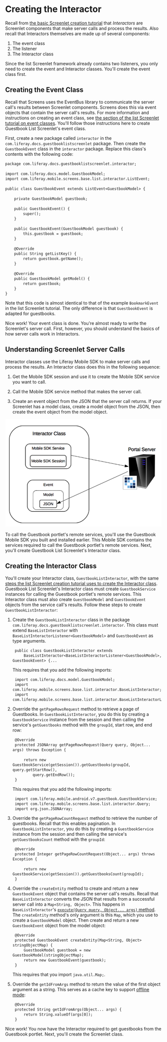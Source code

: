 # Creating the Interactor

Recall from 
[the basic Screenlet creation tutorial](/develop/tutorials/-/knowledge_base/7-0/creating-android-screenlets) 
that *Interactors* are Screenlet components that make server calls and 
process the results. Also recall that Interactors themselves are made up of 
several components: 

1. The event class
2. The listener
3. The Interactor class

Since the list Screenlet framework already contains two listeners, you only need 
to create the event and Interactor classes. You'll create the event class first. 

## Creating the Event Class

Recall that Screens uses the EventBus library to communicate the server call's 
results between Screenlet components. Screens does this via event objects that 
contain the server call's results. For more information and instructions on 
creating an event class, see 
[the section of the list Screenlet tutorial on event classes](/develop/tutorials/-/knowledge_base/7-0/creating-android-list-screenlets#creating-the-screenlets-event). 
You'll follow those instructions here to create Guestbook List Screenlet's event 
class. 

First, create a new package called `interactor` in the 
`com.liferay.docs.guestbooklistscreenlet` package. Then create the 
`GuestbookEvent` class in the `interactor` package. Replace this class's 
contents with the following code: 

    package com.liferay.docs.guestbooklistscreenlet.interactor;

    import com.liferay.docs.model.GuestbookModel;
    import com.liferay.mobile.screens.base.list.interactor.ListEvent;

    public class GuestbookEvent extends ListEvent<GuestbookModel> {

        private GuestbookModel guestbook;

        public GuestbookEvent() {
            super();
        }

        public GuestbookEvent(GuestbookModel guestbook) {
            this.guestbook = guestbook;
        }

        @Override
        public String getListKey() {
            return guestbook.getName();
        }

        @Override
        public GuestbookModel getModel() {
            return guestbook;
        }
    }

Note that this code is almost identical to that of the example `BookmarkEvent` 
in the list Screenlet tutorial. The only difference is that `GuestbookEvent` is 
adapted for guestbooks. 

Nice work! Your event class is done. You're almost ready to write the 
Screenlet's server call. First, however, you should understand the basics of how 
server calls work in Interactors. 

## Understanding Screenlet Server Calls

Interactor classes use the Liferay Mobile SDK to make server calls and process 
the results. An Interactor class does this in the following sequence: 

1. Get the Mobile SDK session and use it to create the Mobile SDK service 
   you want to call. 

2. Call the Mobile SDK service method that makes the server call. 

3. Create an event object from the JSON that the server call returns. If your 
   Screenlet has a model class, create a model object from the JSON, then create 
   the event object from the model object. 

![Figure 1: This diagram shows a typical Mobile SDK call made by a Screenlet's Interactor.](../../../images/android-mobile-sdk.png)

To call the Guestbook portlet's remote services, you'll use the Guestbook Mobile 
SDK you built and installed earlier. This Mobile SDK contains the services 
required to call the Guestbook portlet's remote services. Next, you'll create 
Guestbook List Screenlet's Interactor class. 

## Creating the Interactor Class

You'll create your Interactor class, `GuestbookListInteractor`, with the same 
[steps the list Screenlet creation tutorial uses to create the Interactor class](https://dev.liferay.com/develop/tutorials/-/knowledge_base/7-0/creating-android-list-screenlets#creating-the-screenlets-interactor). 
Guestbook List Screenlet's Interactor class must create `GuestbookService` 
instances for calling the Guestbook portlet's remote services. This Interactor 
class must also create `GuestbookModel` and `GuestbookEvent` objects from the 
service call's results. Follow these steps to create `GuestbookListInteractor`: 

1. Create the `GuestbookListInteractor` class in the package 
   `com.liferay.docs.guestbooklistscreenlet.interactor`. This class must extend 
   `BaseListInteractor` with `BaseListInteractorListener<GuestbookModel>` and 
   `GuestbookEvent` as type arguments. 

        public class GuestbookListInteractor extends 
            BaseListInteractor<BaseListInteractorListener<GuestbookModel>, GuestbookEvent> {...

    This requires that you add the following imports: 

        import com.liferay.docs.model.GuestbookModel;
        import com.liferay.mobile.screens.base.list.interactor.BaseListInteractor;
        import com.liferay.mobile.screens.base.list.interactor.BaseListInteractorListener;

2. Override the `getPageRowsRequest` method to retrieve a page of Guestbooks. In 
   `GuestbookListInteractor`, you do this by creating a `GuestbookService` 
   instance from the session and then calling the service's `getGuestbooks` 
   method with the `groupId`, start row, and end row: 

        @Override
        protected JSONArray getPageRowsRequest(Query query, Object... args) throws Exception {

            return new GuestbookService(getSession()).getGuestbooks(groupId, query.getStartRow(), 
                query.getEndRow());
        }

    This requires that you add the following imports: 

        import com.liferay.mobile.android.v7.guestbook.GuestbookService;
        import com.liferay.mobile.screens.base.list.interactor.Query;
        import org.json.JSONArray;

3. Override the `getPageRowCountRequest` method to retrieve the number of 
   guestbooks. Recall that this enables pagination. In 
   `GuestbookListInteractor`, you do this by creating a `GuestbookService` 
   instance from the session and then calling the service's `getGuestbooksCount` 
   method with the `groupId`: 

        @Override
	    protected Integer getPageRowCountRequest(Object... args) throws Exception {

            return new GuestbookService(getSession()).getGuestbooksCount(groupId);
        }

4. Override the `createEntity` method to create and return a new 
   `GuestbookEvent` object that contains the server call's results. Recall that 
   `BaseListInteractor` converts the JSON that results from a successful server 
   call into a `Map<String, Object>`. This happens in `BaseListInteractor`'s 
   [`execute(Query query, Object... args)` method](https://github.com/liferay/liferay-screens/blob/2.1.0/android/library/src/main/java/com/liferay/mobile/screens/base/list/interactor/BaseListInteractor.java#L27-L49). 
   The `createEntity` method's only argument is this `Map`, which you use to 
   create a `GuestbookModel` object. Then create and return a new 
   `GuestbookEvent` object from the model object: 

        @Override
        protected GuestbookEvent createEntity(Map<String, Object> stringObjectMap) {
            GuestbookModel guestbook = new GuestbookModel(stringObjectMap);
            return new GuestbookEvent(guestbook);
        }

    This requires that you import `java.util.Map;`. 

5. Override the `getIdFromArgs` method to return the value of the first object 
   argument as a string. This serves as a cache key to support 
   [offline mode](/develop/tutorials/-/knowledge_base/7-0/using-offline-mode-in-android): 

        @Override
        protected String getIdFromArgs(Object... args) {
            return String.valueOf(args[0]);
        }

<!-- 
What does this method do and why is it required? I deduced that it's a cache key 
by looking at it's use in BaseCacheReadInteractor. 

Also, fix the list Screenlet tutorial with the answer, since it's required and 
the tutorial says it isn't.
-->
<!-- old material...

3. The listener(s). Listener interfaces define the methods the Screenlet needs 
   to communicate the event object's results within the Screenlet, and to the 
   app using the Screenlet. Any object that implements a listener interface 
   receives the server call's results and thus serves as the listener. Non-list 
   Screenlets usually only need a single listener. Due to the added complexity 
   of the list Screenlet framework, however, it's a best practice that list 
   Screenlets have two listeners: one that communicates results within the 
   Screenlet, and one that communicates results to the app using the Screenlet. 
   This decouples the Screenlet's implementation from the part of the Screenlet 
   exposed to the app developer. To help you with this, the list Screenlet 
   framework provides these listeners: 

    - [`BaseListInteractorListener`](https://github.com/liferay/liferay-screens/blob/1.4.1/android/library/src/main/java/com/liferay/mobile/screens/base/list/interactor/BaseListInteractorListener.java): 
      Communicates results within the Screenlet. This listener is part of the 
      Screenlet implementation and isn't exposed to the app developer. 

    - [`BaseListListener`](https://github.com/liferay/liferay-screens/blob/1.4.1/android/library/src/main/java/com/liferay/mobile/screens/base/list/BaseListListener.java):
      Communicates results to the app activity or fragment that contains the 
      Screenlet. This lets the app developer respond to the Screenlet's actions. 

    You'll use these listeners as-is in Guestbook List Screenlet; there's no 
    need to extend them. This article describes some of 
    `BaseListInteractorListener`. You'll learn the rest, and learn how 
    `BaseListListener` works, when you create the Screenlet class later. 
-->
Nice work! You now have the Interactor required to get guestbooks from the 
Guestbook portlet. Next, you'll create the Screenlet class. 
